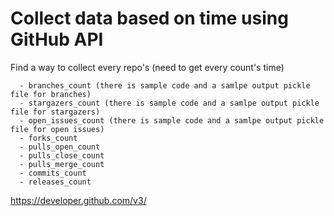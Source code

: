 # Collect data based on time using GitHub API

Find a way to collect every repo's  (need to get every count's time)
```
  - branches_count (there is sample code and a samlpe output pickle file for branches)
  - stargazers_count (there is sample code and a samlpe output pickle file for stargazers)
  - open_issues_count (there is sample code and a samlpe output pickle file for open issues)
  - forks_count 
  - pulls_open_count
  - pulls_close_count
  - pulls_merge_count
  - commits_count
  - releases_count
 ```

https://developer.github.com/v3/
